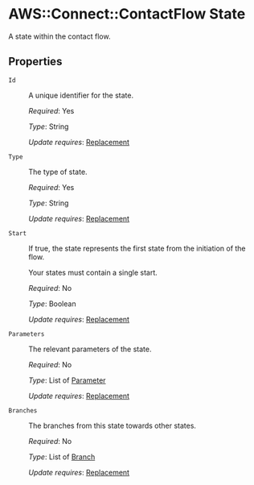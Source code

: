 # AWS::Connect::ContactFlow State

A state within the contact flow.

## Properties


<dl>
<dt><span class="term"><code class="code">Id</code></span></dt>
<dd>

<p>A unique identifier for the state.
</p>

<p><em>Required</em>: Yes
</p>
<p><em>Type</em>: String
</p>
<p><em>Update requires</em>: <a href="https://docs.aws.amazon.com/AWSCloudFormation/latest/UserGuide/using-cfn-updating-stacks-update-behaviors.html#update-replacement">Replacement</a></p>
</dd>

<dt><span class="term"><code class="code">Type</code></span></dt>
<dd>

<p>The type of state.
</p>

<p><em>Required</em>: Yes
</p>
<p><em>Type</em>: String
</p>
<p><em>Update requires</em>: <a href="https://docs.aws.amazon.com/AWSCloudFormation/latest/UserGuide/using-cfn-updating-stacks-update-behaviors.html#update-replacement">Replacement</a></p>
</dd>

<dt><span class="term"><code class="code">Start</code></span></dt>
<dd>

<p>If true, the state represents the first state from the initiation of the flow.

Your states must contain a single start.
</p>

<p><em>Required</em>: No
</p>
<p><em>Type</em>: Boolean
</p>
<p><em>Update requires</em>: <a href="https://docs.aws.amazon.com/AWSCloudFormation/latest/UserGuide/using-cfn-updating-stacks-update-behaviors.html#update-replacement">Replacement</a></p>
</dd>

<dt><span class="term"><code class="code">Parameters</code></span></dt>
<dd>

<p>The relevant parameters of the state.
</p>

<p><em>Required</em>: No
</p>
<p><em>Type</em>: List of <a href="AWS_Connect_ContactFlow_Parameter.md">Parameter</a>
</p>
<p><em>Update requires</em>: <a href="https://docs.aws.amazon.com/AWSCloudFormation/latest/UserGuide/using-cfn-updating-stacks-update-behaviors.html#update-replacement">Replacement</a></p>
</dd>

<dt><span class="term"><code class="code">Branches</code></span></dt>
<dd>

<p>The branches from this state towards other states.
</p>

<p><em>Required</em>: No
</p>
<p><em>Type</em>: List of <a href="AWS_Connect_ContactFlow_Branch.md">Branch</a>
</p>
<p><em>Update requires</em>: <a href="https://docs.aws.amazon.com/AWSCloudFormation/latest/UserGuide/using-cfn-updating-stacks-update-behaviors.html#update-replacement">Replacement</a></p>
</dd>

</dl>